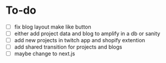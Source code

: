 # To-do
- [ ] fix blog layout make like button
- [ ] either add project data and blog to amplify in a db or sanity
- [ ] add new projects in twitch app and shopify extention 
- [ ] add shared transition for projects and blogs 
- [ ] maybe change to next.js